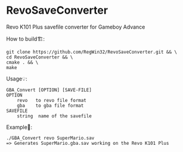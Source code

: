 # RevoSaveConverter
Revo K101 Plus savefile converter for Gameboy Advance

How to build🏗️:

```
git clone https://github.com/RegWin32/RevoSaveConverter.git && \
cd RevoSaveConverter && \
cmake . && \
make 
```

Usage💡:
```
GBA_Convert [OPTION] [SAVE-FILE]
OPTION
    revo   to revo file format
    gba    to gba file format
SAVEFILE
    string  name of the savefile
```

Example📄:
```
./GBA_Convert revo SuperMario.sav
=> Generates SuperMario.gba.sav working on the Revo K101 Plus
```
